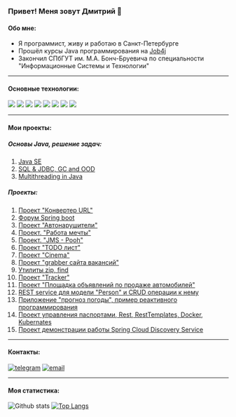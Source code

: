 ### Привет! Меня зовут Дмитрий 👋

#### Обо мне:
* Я программист, живу и работаю в Санкт-Петербурге
* Прошёл курсы Java программирования на [Job4j](https://job4j.ru/)
* Закончил СПбГУТ им. М.А. Бонч-Бруевича по специальности "Информационные Системы и Технологии"
---

#### Основные технологии:

![](https://img.shields.io/badge/java-%3E%3D%208%20-orange) ![](https://img.shields.io/badge/Spring-%3E%3D%205.0-brightgreen) ![](https://img.shields.io/badge/maven-3-green) ![](https://img.shields.io/badge/postgres-8-blue) ![](https://img.shields.io/badge/Hibernate-%3E%3D%205.0-yellowgreen) ![](https://img.shields.io/badge/Travis-CI-brightgreen) ![](https://img.shields.io/badge/Docker-20.10-9cf) ![](https://img.shields.io/badge/Kafka-2.8.2-black)

---

#### Мои проекты:
##### Основы Java, решение задач:
1. [Java SE](https://github.com/BBergsJ/job4j_elementary)
2. [SQL & JDBC, GC and OOD](https://github.com/BBergsJ/job4j_design)
3. [Multithreading in Java](https://github.com/BBergsJ/job4j_threads)
##### Проекты:
1. [Проект "Конвертер URL"](https://github.com/BBergsJ/job4j_url_shortcut)
2. [Форум Spring boot](https://github.com/BBergsJ/job4j_forum)
3. [Проект "Автонарушители"](https://github.com/BBergsJ/job4j_car_accident)
4. [Проект. "Работа мечты"](https://github.com/BBergsJ/job4j_dreamjob)
5. [Проект. "JMS - Pooh"](https://github.com/BBergsJ/job4j_pooh)
6. [Проект "TODO лист"](https://github.com/BBergsJ/job4j_todo)
7. [Проект "Cinema"](https://github.com/BBergsJ/job4j_cinema)
8. [Проект "grabber сайта вакансий"](https://github.com/BBergsJ/job4j_grabber)
9. [Утилиты zip, find](https://github.com/BBergsJ/job4j_elementary)
10. [Проект "Tracker"](https://github.com/BBergsJ/job4j_tracker)
11. [Проект "Площадка объявлений по продаже автомобилей"](https://github.com/BBergsJ/job4j_carshop)
12. [REST service для модели "Person" и CRUD операции к нему](https://github.com/BBergsJ/job4j_auth)
13. [Приложение "прогноз погоды", пример реактивного программирования](https://github.com/BBergsJ/weather_reactive)
14. [Проект управления паспортами, Rest, RestTemplates, Docker, Kubernates](https://github.com/BBergsJ/weather_reactive)
15. [Проект демонстрации работы Spring Cloud Discovery Service](https://github.com/BBergsJ/job4j_discovery_server)

---

#### Контакты:

[![telegram](https://img.shields.io/badge/Telegram-gray?style=for-the-badge&logo=Telegram&logoColor=white)](https://t.me/dmi_em)
[![email](https://img.shields.io/badge/Gmail-D14836?style=for-the-badge&logo=gmail&logoColor=white)](mailto:goldlike888@gmail.com)

---

#### Моя статистика:

![Github stats](https://github-readme-stats.vercel.app/api?username=BBergsJ&hide=stars,prs,issues,contribs)
[![Top Langs](https://github-readme-stats.vercel.app/api/top-langs/?username=BBergsJ&layout=compact)](https://github.com/BBergsJ/github-readme-stats)

<!--
**BBergsJ/BBergsJ** is a ✨ _special_ ✨ repository because its `README.md` (this file) appears on your GitHub profile.

Here are some ideas to get you started:

- 🔭 I’m currently working on ...
- 🌱 I’m currently learning ...
- 👯 I’m looking to collaborate on ...
- 🤔 I’m looking for help with ...
- 💬 Ask me about ...
- 📫 How to reach me: ...
- 😄 Pronouns: ...
- ⚡ Fun fact: ...
-->
